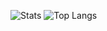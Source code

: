 
![Stats](https://github-readme-stats.vercel.app/api?username=ParadoxEXE&show_icons=true&theme=radical)
![Top Langs](https://github-readme-stats.vercel.app/api/top-langs/?username=anuraghazra&layout=compact)

